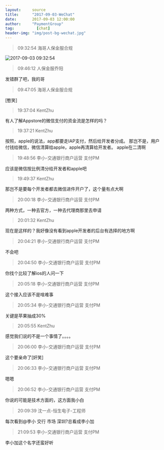 ```yaml
---
layout:     source 
title:      "2017-09-03-WeChat"
date:       2017-09-03 12:00:00
author:     "PaymentGroup"
tag:		  [chat]
header-img: "img/post-bg-wechat.jpg"
---
```

> 09:32:54  海哥人保金服合规  
   
![2017-09-03 09:32:54](http://static.cocolian.cn/img/20170903_093254.png) 
   
> 09:46:12  人保金服乔阳  
   
发错群了吧，我的哥  
   
> 09:47:05  海哥人保金服合规  
   
[憨笑]   
   
> 19:37:04  KentZhu  
   
有人了解Appstore的微信支付的资金流是怎样的吗？  
   
> 19:37:21  KentZhu  
   
按照，apple的说法，app都要走IAP支付，然后给开发者分成。 那岂不是，用户付钱给微信，微信清算给apple，apple再清算给开发者。 apple在二清啊  
   
> 19:48:56  李小-交通银行商户运营 支付PM  
   
应该是微信按比例清分给开发者和apple吧  
   
> 19:49:37  KentZhu  
   
那岂不是要每个开发者都去微信进件开户了，这个量有点大啊  
   
> 20:00:18  李小-交通银行商户运营 支付PM  
   
两种方式，一种去官方，一种去代理商那里去申请  
   
> 20:01:32  KentZhu  
   
现在是这样的？我好像没有看到apple开发者的后台有选择的地方啊  
   
> 20:04:21  李小-交通银行商户运营 支付PM  
   
不会吧  
   
> 20:04:50  李小-交通银行商户运营 支付PM  
   
你找个比较了解ios的人问一下  
   
> 20:05:18  李小-交通银行商户运营 支付PM  
   
这个接入应该不是啥难事  
   
> 20:05:34  李小-交通银行商户运营 支付PM  
   
关键是苹果抽成30%  
   
> 20:05:55  KentZhu  
   
感觉我们说的不是一个事情了。。。。  
   
> 20:06:00  李小-交通银行商户运营 支付PM  
   
这个要亲命了[奸笑]  
   
> 20:06:33  李小-交通银行商户运营 支付PM  
   
嗯嗯  
   
> 20:06:52  李小-交通银行商户运营 支付PM  
   
你说的可能是技术方面的，这方面我小白  
   
> 20:09:39  沈一点-恒生电子-工程师  
   
每次看到@李小 交行 市场 深圳?总看成李小加  
   
> 21:09:53  李小-交通银行商户运营 支付PM  
   
李小加这个名字还蛮好听  
   
